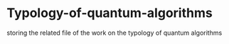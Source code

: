 # Typology-of-quantum-algorithms
storing the related file of the work on the typology of quantum algorithms
